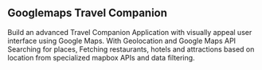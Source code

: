 ## Googlemaps Travel Companion

Build an advanced Travel Companion Application with visually appeal user interface using Google Maps. With Geolocation and Google Maps API Searching for places, Fetching restaurants, hotels and attractions based on location from specialized mapbox APIs and data filtering.
